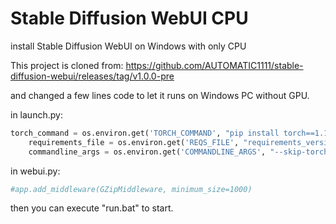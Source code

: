 # Stable Diffusion WebUI CPU
 install Stable Diffusion WebUI on Windows with only CPU

 This project is cloned from:
 https://github.com/AUTOMATIC1111/stable-diffusion-webui/releases/tag/v1.0.0-pre

 and changed a few lines code to let it runs on Windows PC without GPU.

in launch.py:
```python
torch_command = os.environ.get('TORCH_COMMAND', "pip install torch==1.13.1  torchvision==0.14.1  --index-url https://download.pytorch.org/whl/cpu")
    requirements_file = os.environ.get('REQS_FILE', "requirements_versions.txt")
    commandline_args = os.environ.get('COMMANDLINE_ARGS', "--skip-torch-cuda-test  --disable-nan-check  --no-half --precision full --use-cpu all")
```
in webui.py:
```python
#app.add_middleware(GZipMiddleware, minimum_size=1000)
``` 

then you can execute "run.bat" to start.


